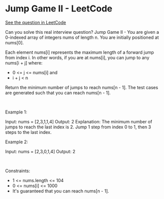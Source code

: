 # Jump Game II - LeetCode
[See the question in LeetCode](https://leetcode.com/problems/jump-game-ii/submissions/1489281128/)

Can you solve this real interview question? Jump Game II - You are given a 0-indexed array of integers nums of length n. You are initially positioned at nums[0].

Each element nums[i] represents the maximum length of a forward jump from index i. In other words, if you are at nums[i], you can jump to any nums[i + j] where:

 * 0 <= j <= nums[i] and
 * i + j < n

Return the minimum number of jumps to reach nums[n - 1]. The test cases are generated such that you can reach nums[n - 1].

 

Example 1:


Input: nums = [2,3,1,1,4]
Output: 2
Explanation: The minimum number of jumps to reach the last index is 2. Jump 1 step from index 0 to 1, then 3 steps to the last index.


Example 2:


Input: nums = [2,3,0,1,4]
Output: 2


 

Constraints:

 * 1 <= nums.length <= 104
 * 0 <= nums[i] <= 1000
 * It's guaranteed that you can reach nums[n - 1].
